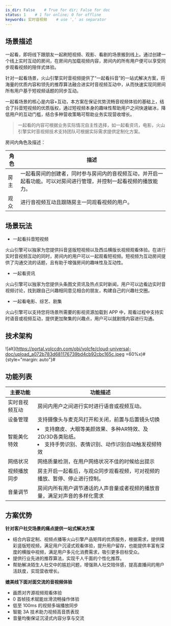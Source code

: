 ```yaml
---
is_dir: False    # True for dir; False for doc
status: 1    # 1 for online; 0 for offline
keywords: 实时音视频    # use ',' as separator
---
```


## 场景描述

一起看，即将线下跟朋友一起刷短视频、观影、看剧的场景搬到线上。通过创建一个线上实时互动的房间，在房间内加载视频内容，房间内的所有用户便可以享受同步观看视频的陪伴式体验。

针对一起看场景，火山引擎实时音视频提供了“一起看抖音”的一站式解决方案，将海量的优质内容和领先的推荐算法融合进实时音视频互动中，从而快速实现同房间所有用户基于短视频话题的同步互动。


一起看场景的核心是内容+互动，本方案在保证优势流畅音视频体验的基础上，结合了抖音短视频的优质版权，通过短视频本身的趣味性帮助用户之间快速破冰，降低用户的互动门槛，结合多种营收策略可帮助业务实现营收增长。

> 一起看的内容可根据业务实际情况自主性选择，如一起看资讯，电影，火山引擎实时音视频技术支持团队可根据实际需求提供定制化方案。

房间内角色及描述：

|角色 |描述 |
|---|---|
|房主 |一起看房间的创建者，同时参与房间内的音视频互动，并开启一起看功能。可以对房间进行管理，并控制一起看视频的播放能力。 |
|观众 |进行音视频互动且跟随房主一同观看视频的用户。 |

## 场景玩法

- 一起看抖音短视频

火山引擎可以独家为您提供抖音竖版短视频以及西瓜横版长视频观看体验。在进行实时音视频互动的同时，房间内的用户可以一起观看短视频。短视频为互动房间提供了沟通交流的话题，且有助于增强房间的趣味性及互动性。

- 一起看资讯

火山引擎可以独家为您提供头条图文资讯及热点实时新闻，用户可以边看边实时音视频讨论，找到跟自己兴趣相同意见相合的朋友，构建自己的兴趣社交圈。

- 一起看电影、综艺、剧集

火山引擎可以支持您将场景所需要的影视资源加载到 APP 中，观看过程中支持实时语音或视频互动，提供更加聚集的兴趣点，用户可以就剧情内容进行沟通。

## 技术架构

![alt](https://portal.volccdn.com/obj/volcfe/cloud-universal-doc/upload_a072b783d681176739bd4cb92cbc165c.jpeg =60%x)#{style="margin: auto"}#
## 功能列表

|主要功能 |功能描述 |
|---|---|
|实时音视频互动 |房间内用户之间进行实时进行语音或视频互动。 |
|设备管理 |支持摄像头与麦克风打开和关闭，前置与后置镜头切换 |
|智能美化特效 |<li> 支持磨皮、大眼等美颜效果、多种AR特效、及2D/3D各类贴纸。</li><li>支持手势识别、表情识别、动作识别自动触发视频特效</li> |
|网络状况 |网络质量检测，在用户网络状况不佳的时候给出提示 |
|视频播放同步 |房主开启一起看后，与观众同步观看视频，可对视频的播放、暂停、停止进行控制。 |
|音量调节 |房间内所有用户调节通话的人声音量或者视频的播放音量，满足对声音的多样化需求 |

## 方案优势

**针对客户社交场景的痛点提供一站式解决方案**

- 结合内容定制、视频点播等火山引擎产品矩阵的优质服务，根据需求，提供精彩竖版短视频，满足用户沉浸式观看体验，提升用户留存，也能提供丰富有深度的横版中视频，满足用户多元化消费需求，吸引更多目标受众。
- 提供行业先进的推荐算法，实现千人千面的个性化推荐。
- 帮助解决陌生人社交中的尴尬问题，增强熟人社交陪伴感，提高直播间的用户活跃度，实现营收增长。

**媲美线下面对面交流的音视频体验**

- 画质对齐源视频观看体验
- 0 首帧技术赋能丝滑流畅操作体验
- 低至 100ms 的视频多端播放同步
- 智能 3A 技术助力视频高音质表现
- 音量均衡保证沉浸式内容分享与交流
